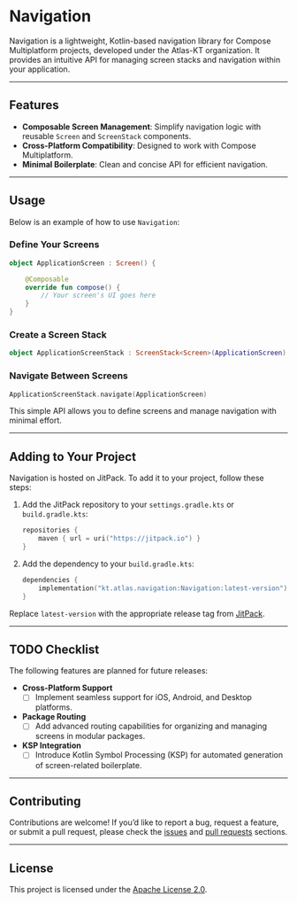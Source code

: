 # Navigation

Navigation is a lightweight, Kotlin-based navigation library for Compose Multiplatform projects, developed under the Atlas-KT organization. It provides an intuitive API for managing screen stacks and navigation within your application.

---

## Features

- **Composable Screen Management**: Simplify navigation logic with reusable `Screen` and `ScreenStack` components.
- **Cross-Platform Compatibility**: Designed to work with Compose Multiplatform.
- **Minimal Boilerplate**: Clean and concise API for efficient navigation.

---

## Usage

Below is an example of how to use `Navigation`:

### Define Your Screens

```kotlin
object ApplicationScreen : Screen() {

    @Composable
    override fun compose() {
        // Your screen's UI goes here
    }
}
```

### Create a Screen Stack

```kotlin
object ApplicationScreenStack : ScreenStack<Screen>(ApplicationScreen)
```

### Navigate Between Screens

```kotlin
ApplicationScreenStack.navigate(ApplicationScreen)
```

This simple API allows you to define screens and manage navigation with minimal effort.

---

## Adding to Your Project

Navigation is hosted on JitPack. To add it to your project, follow these steps:

1. Add the JitPack repository to your `settings.gradle.kts` or `build.gradle.kts`:

   ```kotlin
   repositories {
       maven { url = uri("https://jitpack.io") }
   }
   ```

2. Add the dependency to your `build.gradle.kts`:

   ```kotlin
   dependencies {
       implementation("kt.atlas.navigation:Navigation:latest-version")
   }
   ```

Replace `latest-version` with the appropriate release tag from [JitPack]().

---

## TODO Checklist

The following features are planned for future releases:

- **Cross-Platform Support**
    - [ ] Implement seamless support for iOS, Android, and Desktop platforms.
- **Package Routing**
    - [ ] Add advanced routing capabilities for organizing and managing screens in modular packages.
- **KSP Integration**
    - [ ] Introduce Kotlin Symbol Processing (KSP) for automated generation of screen-related boilerplate.

---

## Contributing

Contributions are welcome! If you’d like to report a bug, request a feature, or submit a pull request, please check the [issues](https://github.com/Atlas-KT/Navigation/issues) and [pull requests](https://github.com/Atlas-KT/Navigation/pulls) sections.

---

## License

This project is licensed under the [Apache License 2.0](https://www.apache.org/licenses/LICENSE-2.0).

